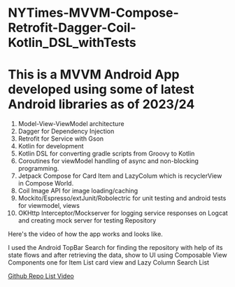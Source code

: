 # NYTimes-MVVM-Compose-Retrofit-Dagger-Coil-Kotlin_DSL_withTests

# This is a MVVM Android App developed using some of latest Android libraries as of 2023/24

1. Model-View-ViewModel architecture
2. Dagger for Dependency Injection
3. Retrofit for Service with Gson
4. Kotlin for development
5. Kotlin DSL for converting gradle scripts from Groovy to Kotlin
6. Coroutines for viewModel handling of async and non-blocking programming.
7. Jetpack Compose for Card Item and LazyColum which is recyclerView in Compose World.
8. Coil Image API for image loading/caching
9. Mockito/Espresso/extJunit/Robolectric for unit testing and android tests for viewmodel, views
10. OKHttp Interceptor/Mockserver for logging service responses on Logcat and creating mock server for testing Repository

Here's the video of how the app works and looks like. 

I used the Android TopBar Search for finding the repository with help of 
its state flows and after retrieving the data, show to UI using Composable 
View Components one for Item List card view and Lazy Column Search List

[Github Repo List Video](images/GitHubRepo_List.mp4)

